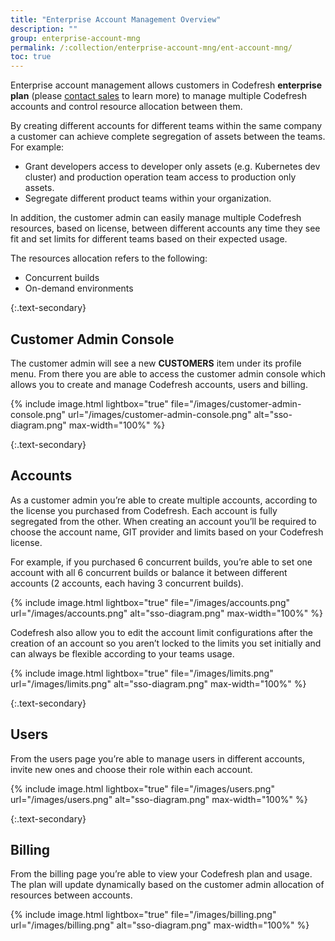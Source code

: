 ```yaml
---
title: "Enterprise Account Management Overview"
description: ""
group: enterprise-account-mng
permalink: /:collection/enterprise-account-mng/ent-account-mng/
toc: true
---
```


  Enterprise account management allows customers in Codefresh **enterprise plan** (please [contact sales](https://codefresh.io/contact-sales/) to learn more) to manage multiple Codefresh accounts and control resource allocation between them.
  
  
  By creating different accounts for different teams within the same company a customer can achieve complete segregation of assets between the teams. For example:
  
  - Grant developers access to developer only assets (e.g. Kubernetes dev cluster) and production operation team access to production only assets.
  - Segregate different product teams within your organization.
  
  In addition, the customer admin can easily manage multiple Codefresh resources, based on license, between different accounts any time they see fit and set limits for different teams based on their expected usage.

  The resources allocation refers to the following:

  - Concurrent builds
  - On-demand environments

{:.text-secondary}
## Customer Admin Console

The customer admin will see a new **CUSTOMERS** item under its profile menu. From there you are able to access the customer admin console which allows you to create and manage Codefresh accounts, users and billing.

{% include image.html
  lightbox="true"
  file="/images/customer-admin-console.png"
  url="/images/customer-admin-console.png"
  alt="sso-diagram.png"
  max-width="100%"
    %}

{:.text-secondary}
## Accounts

As a customer admin you’re able to create multiple accounts, according to the license you purchased from Codefresh. Each account is fully segregated from the other.
  When creating an account you’ll be required to choose the account name, GIT provider and limits based on your Codefresh license.
  
  For example, if you purchased 6 concurrent builds, you’re able to set one account with all 6 concurrent builds or balance it between different accounts (2 accounts, each having 3 concurrent builds).

{% include image.html
  lightbox="true"
  file="/images/accounts.png"
  url="/images/accounts.png"
  alt="sso-diagram.png"
  max-width="100%"
    %}

Codefresh also allow you to edit the account limit configurations after the creation of an account so you aren’t locked to the limits you set initially and can always be flexible according to your teams usage.

{% include image.html
  lightbox="true"
  file="/images/limits.png"
  url="/images/limits.png"
  alt="sso-diagram.png"
  max-width="100%"
    %}

{:.text-secondary}
## Users

From the users page you’re able to manage users in different accounts, invite new ones and choose their role within each account.

{% include image.html
  lightbox="true"
  file="/images/users.png"
  url="/images/users.png"
  alt="sso-diagram.png"
  max-width="100%"
    %}

{:.text-secondary}
## Billing

From the billing page you’re able to view your Codefresh plan and usage. The plan will update dynamically based on the customer admin allocation of resources between accounts.

{% include image.html
  lightbox="true"
  file="/images/billing.png"
  url="/images/billing.png"
  alt="sso-diagram.png"
  max-width="100%"
    %}
